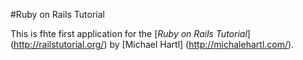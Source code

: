 #Ruby on Rails Tutorial

This is fhte first application for the [*Ruby on Rails Tutorial*] (http://railstutorial.org/) by [Michael Hartl] (http://michalehartl.com/).

